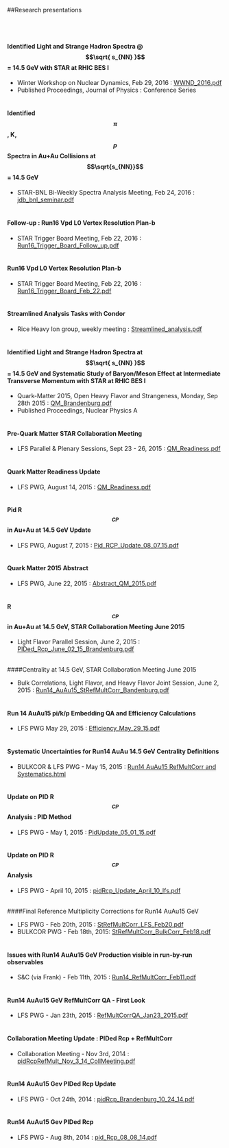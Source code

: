 ##Research presentations

<br/><br/>

#### Identified Light and Strange Hadron Spectra @ $$\sqrt{ s_{NN} }$$ = 14.5 GeV with STAR at RHIC BES I
* Winter Workshop on Nuclear Dynamics, Feb 29, 2016 : [WWND_2016.pdf](https://indico.cern.ch/event/435555/contribution/10/attachments/1235510/1813810/WWND_2016_James_Brandenburg.pdf)
* Published Proceedings, Journal of Physics : Conference Series
<br/><br/>

#### Identified $$\pi$$, K, $$p$$ Spectra in Au+Au Collisions at $$\sqrt{s_{NN}}$$ = 14.5 GeV
* STAR-BNL Bi-Weekly Spectra Analysis Meeting, Feb 24, 2016 : [jdb_bnl_seminar.pdf](http://www.star.bnl.gov/protected/lfspectra/jdb/run14/AuAu15/pidRcp/BNL_STAR_Seminar_Feb_24_2016_Brandenburg.pdf)
<br/><br/>

#### Follow-up : Run16 Vpd L0 Vertex Resolution Plan-b 
* STAR Trigger Board Meeting, Feb 22, 2016 : [Run16_Trigger_Board_Follow_up.pdf](https://drupal.star.bnl.gov/STAR/system/files/Run16_Trigger_Board_Feb_22_Follow_up.pdf)
<br/><br/>

#### Run16 Vpd L0 Vertex Resolution Plan-b 
* STAR Trigger Board Meeting, Feb 22, 2016 : [Run16_Trigger_Board_Feb_22.pdf](https://drupal.star.bnl.gov/STAR/system/files/Run16_Trigger_Board_Feb_22.pdf)
<br/><br/>

#### Streamlined Analysis Tasks with Condor
* Rice Heavy Ion group, weekly meeting : [Streamlined_analysis.pdf](http://www.star.bnl.gov/protected/lfspectra/jdb/teaching/condor_dag.pdf)
<br/><br/>

#### Identified Light and Strange Hadron Spectra at $$\sqrt{ s_{NN} }$$ = 14.5 GeV and Systematic Study of Baryon/Meson Effect at Intermediate Transverse Momentum with STAR at RHIC BES I
* Quark-Matter 2015, Open Heavy Flavor and Strangeness, Monday, Sep 28th 2015 : [QM_Brandenburg.pdf](https://indico.cern.ch/event/355454/session/7/contribution/606/attachments/1160742/1671079/QM_2015_Brandenburg_v9.pdf)
* Published Proceedings, Nuclear Physics A
<br/><br/> 

#### Pre-Quark Matter STAR Collaboration Meeting
* LFS Parallel & Plenary Sessions, Sept 23 - 26, 2015 : [QM_Readiness.pdf](http://www.star.bnl.gov/protected/lfspectra/jdb/run14/AuAu15/pidRcp/QM_Readiness_08_14_15.pdf)
<br/><br/>

#### Quark Matter Readiness Update
* LFS PWG, August 14, 2015 : [QM_Readiness.pdf](http://www.star.bnl.gov/protected/lfspectra/jdb/run14/AuAu15/pidRcp/QM_Readiness_08_14_15.pdf)
<br/><br/>

#### Pid R$$_{CP}$$ in Au+Au at 14.5 GeV Update
* LFS PWG, August 7, 2015 : [Pid_RCP_Update_08_07_15.pdf](http://www.star.bnl.gov/protected/lfspectra/jdb/run14/AuAu15/pidRcp/PID_RCP_08_07_15.pdf)
<br/><br/>

#### Quark Matter 2015 Abstract
* LFS PWG, June 22, 2015 : [Abstract_QM_2015.pdf](http://www.star.bnl.gov/protected/lfspectra/jdb/run14/AuAu15/pidRcp/qm_abstract_2015_light_strangeness.pdf)
<br/><br/>

#### R$$_{CP}$$ in Au+Au at 14.5 GeV, STAR Collaboration Meeting June 2015
* Light Flavor Parallel Session, June 2, 2015 : [PIDed_Rcp_June_02_15_Brandenburg.pdf](https://drupal.star.bnl.gov/STAR/system/files/PIDed_Rcp_June_02_15_Brandenburg.pdf)
<br/><br/>

####Centrality at 14.5 GeV, STAR Collaboration Meeting June 2015 
* Bulk Correlations, Light Flavor, and Heavy Flavor Joint Session, June 2, 2015 : [Run14_AuAu15_StRefMultCorr_Bandenburg.pdf](https://drupal.star.bnl.gov/STAR/system/files/Run14_AuAu15_StRefMultCorr_Bandenburg.pdf)
<br/><br/>

#### Run 14 AuAu15 pi/k/p Embedding QA and Efficiency Calculations  
* LFS PWG May 29, 2015 : [Efficiency_May_29_15.pdf](http://www.star.bnl.gov/protected/lfspectra/jdb/run14/AuAu15/pidRcp/Efficiency_May_29_15.pdf)
<br/><br/>

#### Systematic Uncertainties for Run14 AuAu 14.5 GeV Centrality Definitions
* BULKCOR & LFS PWG - May 15, 2015 : [Run14 AuAu15 RefMultCorr and Systematics.html](http://www.star.bnl.gov/protected/lfspectra/jdb/run14/AuAu15/RefMultCorr/www/index.html)
<br/><br/>

#### Update on PID R$$_{CP}$$ Analysis : PID Method
* LFS PWG - May 1, 2015 : [PidUpdate_05_01_15.pdf](http://www.star.bnl.gov/protected/lfspectra/jdb/run14/AuAu15/pidRcp/PidUpdate_05_01_15.pdf)
<br/><br/>

#### Update on PID R$$_{CP}$$ Analysis
* LFS PWG - April 10, 2015 : [pidRcp_Update_April_10_lfs.pdf](http://www.star.bnl.gov/protected/lfspectra/jdb/run14/AuAu15/pidRcp/pidRcp_Update_April_10_lfs.pdf)
<br/><br/>

####Final Reference Multiplicity Corrections for Run14 AuAu15 GeV 
* LFS PWG - Feb 20th, 2015 : [StRefMultCorr_LFS_Feb20.pdf](http://www.star.bnl.gov/protected/lfspectra/jdb/run14/AuAu15/RefMultCorr/StRefMultCorr_LFS_Feb20.pdf)
* BULKCOR PWG - Feb 18th, 2015: [StRefMultCorr_BulkCorr_Feb18.pdf](http://www.star.bnl.gov/protected/lfspectra/jdb/run14/AuAu15/RefMultCorr/StRefMultCorr_BulkCorr_Feb18.pdf)
<br/><br/>

#### Issues with Run14 AuAu15 GeV Production visible in run-by-run observables
* S&C (via Frank) - Feb 11th, 2015 : [Run14_RefMultCorr_Feb11.pdf](http://www.star.bnl.gov/protected/lfspectra/jdb/run14/AuAu15/RefMultCorr/Run14_RefMultCorr_Feb11.pdf)
<br/><br/>

#### Run14 AuAu15 GeV RefMultCorr QA - First Look
* LFS PWG - Jan 23th, 2015 : [RefMultCorrQA_Jan23_2015.pdf](http://www.star.bnl.gov/protected/lfspectra/jdb/run14/AuAu15/RefMultCorr/RefMultCorrQA_Jan23_2015.pdf)
<br/><br/>

#### Collaboration Meeting Update : PIDed Rcp + RefMultCorr 
* Collaboration Meeting - Nov 3rd, 2014 : [pidRcpRefMult_Nov_3_14_CollMeeting.pdf](http://www.star.bnl.gov/protected/lfspectra/jdb/run14/AuAu15/pidRcp/pidRcpRefMult_Nov_3_14_CollMeeting.pdf)
<br/><br/>

#### Run14 AuAu15 Gev PIDed Rcp Update
* LFS PWG - Oct 24th, 2014 : [pidRcp_Brandenburg_10_24_14.pdf](http://www.star.bnl.gov/protected/lfspectra/jdb/run14/AuAu15/pidRcp/pidRcp_Brandenburg_10_24_14.pdf)
<br/><br/>

#### Run14 AuAu15 Gev PIDed Rcp
* LFS PWG - Aug 8th, 2014 : [pid_Rcp_08_08_14.pdf](http://www.star.bnl.gov/protected/lfspectra/jdb/run14/AuAu15/pidRcp/pid_Rcp_08_08_14.pdf)

